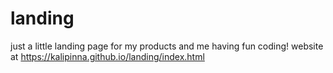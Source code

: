 # landing
just a little landing page for my products and me having fun coding!
website at https://kalipinna.github.io/landing/index.html
